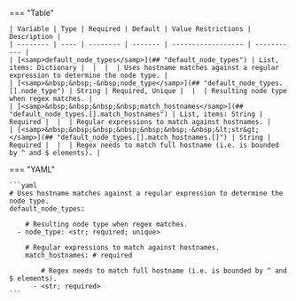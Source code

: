 <!--
  ~ Copyright (c) 2023-2024 Arista Networks, Inc.
  ~ Use of this source code is governed by the Apache License 2.0
  ~ that can be found in the LICENSE file.
  -->
=== "Table"

    | Variable | Type | Required | Default | Value Restrictions | Description |
    | -------- | ---- | -------- | ------- | ------------------ | ----------- |
    | [<samp>default_node_types</samp>](## "default_node_types") | List, items: Dictionary |  |  |  | Uses hostname matches against a regular expression to determine the node type. |
    | [<samp>&nbsp;&nbsp;-&nbsp;node_type</samp>](## "default_node_types.[].node_type") | String | Required, Unique |  |  | Resulting node type when regex matches. |
    | [<samp>&nbsp;&nbsp;&nbsp;&nbsp;match_hostnames</samp>](## "default_node_types.[].match_hostnames") | List, items: String | Required |  |  | Regular expressions to match against hostnames. |
    | [<samp>&nbsp;&nbsp;&nbsp;&nbsp;&nbsp;&nbsp;-&nbsp;&lt;str&gt;</samp>](## "default_node_types.[].match_hostnames.[]") | String | Required |  |  | Regex needs to match full hostname (i.e. is bounded by ^ and $ elements). |

=== "YAML"

    ```yaml
    # Uses hostname matches against a regular expression to determine the node type.
    default_node_types:

        # Resulting node type when regex matches.
      - node_type: <str; required; unique>

        # Regular expressions to match against hostnames.
        match_hostnames: # required

            # Regex needs to match full hostname (i.e. is bounded by ^ and $ elements).
          - <str; required>
    ```
